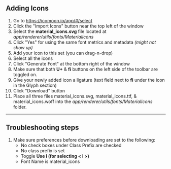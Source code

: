 ## Adding Icons

1. Go to https://icomoon.io/app/#/select
2. Click the "Import Icons" button near the top left of the window
3. Select the **material_icons.svg** file located at *app/renderer/utils/fonts/MaterialIcons*
4. Click "Yes" for using the same font metrics and metadata *(might not show up)*
5. Add your icon to this set (you can drag-n-drop)
6. Select all the icons
7. Click "Generate Font" at the bottom right of the window
8. Make sure that both **U+** & **fi** buttons on the left side of the  toolbar are toggled on.
9. Give your newly added icon a ligature (text field next to **fi** under the icon in the Glyph section)
10. Click "Download" button
11. Place all three files material_icons.svg, material_icons.ttf, & material_icons.woff into the *app/renderer/utils/fonts/MaterialIcons* folder.
---

## Troubleshooting steps
1. Make sure preferences before downloading are set to the following:
    - No check boxes under Class Prefix are checked
    - No class prefix is set
    - Toggle **Use i (for selecting < i >)**
    - Font Name is material_icons